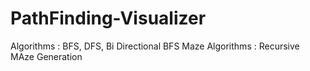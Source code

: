 # PathFinding-Visualizer
Algorithms : BFS, DFS, Bi Directional BFS
Maze Algorithms : Recursive MAze Generation
